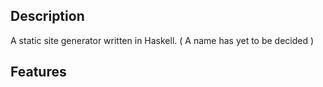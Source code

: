 ## Description

A static site generator written in Haskell.
( A name has yet to be decided )

## Features

